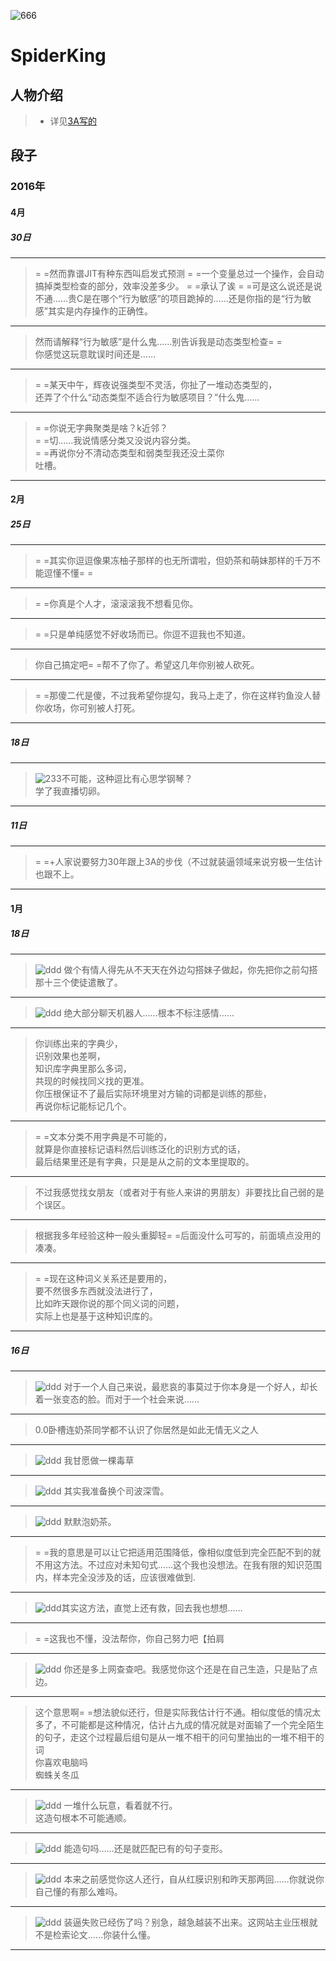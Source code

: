 ![666](../icon/SpiderKing.jpg)
# SpiderKing

## 人物介绍

> + 详见[3A写的](https://github.com/sg-first/Doge_Quotations/blob/master/spiderking_wiki.md)

## 段子

### 2016年

#### 4月

##### 30日

---
> = =然而靠谱JIT有种东西叫启发式预测
= =一个变量总过一个操作，会自动搞掉类型检查的部分，效率没差多少。
= =承认了诶
= =可是这么说还是说不通……贵C是在哪个“行为敏感”的项目跪掉的……还是你指的是“行为敏感”其实是内存操作的正确性。


---
> 然而请解释“行为敏感”是什么鬼……别告诉我是动态类型检查= = <br/>
你感觉这玩意耽误时间还是……

---
> = =某天中午，辉夜说强类型不灵活，你扯了一堆动态类型的，<br/>
还弄了个什么“动态类型不适合行为敏感项目？”什么鬼……

---
> = =你说无字典聚类是啥？k近邻？<br/>
= =切……我说情感分类又没说内容分类。<br/>
= =再说你分不清动态类型和弱类型我还没土菜你<br/>
吐槽。

---
#### 2月

##### 25日

---
> = =其实你逗逗像果冻柚子那样的也无所谓啦，但奶茶和萌妹那样的千万不能逗懂不懂= =

---
> = =你真是个人才，滚滚滚我不想看见你。

---
> = =只是单纯感觉不好收场而已。你逗不逗我也不知道。

---
> 你自己搞定吧= =帮不了你了。希望这几年你别被人砍死。

---
> = =那傻二代是傻，不过我希望你提勾，我马上走了，你在这样钓鱼没人替你收场，你可别被人打死。

---
##### 18日

---
> ![233](../raw/SpiderKing_0x04.png)不可能，这种逗比有心思学钢琴？<br/>
学了我直播切卵。

---
##### 11日

---
> = =+人家说要努力30年跟上3A的步伐（不过就装逼领域来说穷极一生估计也跟不上。

---
#### 1月

##### 18日

---
> ![ddd](../raw/SpiderKing_0x04.png)
做个有情人得先从不天天在外边勾搭妹子做起，你先把你之前勾搭那十三个使徒遣散了。

---
> ![ddd](../raw/SpiderKing_0x04.png)
绝大部分聊天机器人……根本不标注感情……

---
> 你训练出来的字典少，<br/>
识别效果也差啊，<br/>
知识库字典里那么多词，<br/>
共现的时候找同义找的更准。<br/>
你压根保证不了最后实际环境里对方输的词都是训练的那些，<br/>
再说你标记能标记几个。

---
> = =文本分类不用字典是不可能的，<br/>
就算是你直接标记语料然后训练泛化的识别方式的话，<br/>
最后结果里还是有字典，只是是从之前的文本里提取的。

---
> 不过我感觉找女朋友（或者对于有些人来讲的男朋友）非要找比自己弱的是个误区。

---
> 根据我多年经验这种一般头重脚轻= =后面没什么可写的，前面填点没用的凑凑。

---
> = =现在这种词义关系还是要用的，<br/>
要不然很多东西就没法进行了，<br/>
比如昨天跟你说的那个同义词的问题，<br/>
实际上也是基于这种知识库的。<br/>

---
##### 16日

---
> ![ddd](../raw/SpiderKing_0x04.png)
对于一个人自己来说，最悲哀的事莫过于你本身是一个好人，却长着一张变态的脸。而对于一个社会来说……

---
> 0.0卧槽连奶茶同学都不认识了你居然是如此无情无义之人

---
> ![ddd](../raw/SpiderKing_0x04.png)
我甘愿做一棵毒草

---
> ![ddd](../raw/SpiderKing_0x04.png)
其实我准备换个司波深雪。

---
> ![ddd](../raw/SpiderKing_0x03.png)
默默泡奶茶。

---
> = =我的意思是可以让它把适用范围降低，像相似度低到完全匹配不到的就不用这方法。不过应对未知句式……这个我也没想法。在我有限的知识范围内，样本完全没涉及的话，应该很难做到.

---
>  ![ddd](../raw/SpiderKing_0x02.png)其实这方法，直觉上还有救，回去我也想想……

---
> = =这我也不懂，没法帮你，你自己努力吧【拍肩

---
>  ![ddd](../raw/SpiderKing_0x00.png)
你还是多上网查查吧。我感觉你这个还是在自己生造，只是贴了点边。

---
> 这个意思啊= =想法貌似还行，但是实际我估计行不通。相似度低的情况太多了，不可能都是这种情况，估计占九成的情况就是对面输了一个完全陌生的句子，走这个过程最后组句是从一堆不相干的问句里抽出的一堆不相干的词<br/>
你喜欢电脑吗<br/>
蜘蛛关冬瓜<br/>

---
> ![ddd](../raw/SpiderKing_0x00.png)
一堆什么玩意，看着就不行。<br/>
这造句根本不可能通顺。

---
> ![ddd](../raw/SpiderKing_0x00.png)
能造句吗……还是就匹配已有的句子变形。

---
> ![ddd](../raw/SpiderKing_0x00.png)
本来之前感觉你这人还行，自从红膜识别和昨天那两回……你就说你自己懂的有那么难吗。

---
> ![ddd](../raw/SpiderKing_0x00.png)
装逼失败已经伤了吗？别急，越急越装不出来。这网站主业压根就不是检索论文……你装什么懂。

---
